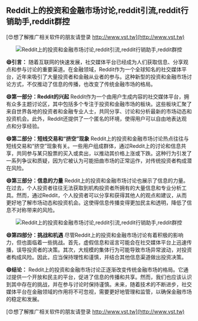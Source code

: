 ## **Reddit上的投资和金融市场讨论,reddit引流,reddit行销助手,reddit群控**

[😍想了解推广相关软件的朋友请登录 http://www.vst.tw](http://www.vst.tw)

 <center><img src="https://vst.tw/MP4/tuiguang/png/7.png" alt="Reddit上的投资和金融市场讨论,reddit引流,reddit行销助手,reddit群控"></center>

**😄引言：**
随着互联网的快速发展，社交媒体平台已经成为人们获取信息、分享观点和参与讨论的重要渠道。在金融领域，Reddit作为一个全球知名的社交媒体平台，近年来吸引了大量投资者和金融从业者的参与。这种新型的投资和金融市场讨论方式，不仅推动了信息的传播，也改变了传统金融市场的格局。

**😄第一部分：Reddit的兴起**
Reddit作为一个由用户生成内容的社交媒体平台，拥有众多主题讨论区，其中包括多个专注于投资和金融市场的板块。这些板块汇聚了来自世界各地的投资者和金融专业人士，共同分享、讨论和分析最新的市场动态和投资机会。此外，Reddit还提供了一个匿名的环境，使得用户可以自由地表达观点和分享经验。

**😄第二部分：短线交易和“挤空”现象**
Reddit上的投资和金融市场讨论热点往往与短线交易和“挤空”现象有关。一些用户组成群体，通过Reddit上的讨论和信息共享，共同参与某只股票的买入或卖出，以推动其价格上涨或下跌。这种行为引发了一系列争议和质疑，因为它被认为可能扭曲市场的正常运作，对传统投资者构成潜在风险。

**😄第三部分：信息的力量**
Reddit上的投资和金融市场讨论也展示了信息的力量。在过去，个人投资者往往无法获取到机构投资者所拥有的大量信息和专业分析工具。然而，通过Reddit，个人投资者可以分享和获得其他人的观点和建议，从而更好地了解市场动态和投资机会。这使得信息传播变得更加民主和透明，降低了信息不对称带来的风险。

 <center><img src="https://vst.tw/MP4/tuiguang/png/7.png" alt="Reddit上的投资和金融市场讨论,reddit引流,reddit行销助手,reddit群控"></center>

**😄第四部分：挑战和机遇**
尽管Reddit上的投资和金融市场讨论有着积极的影响力，但也面临着一些挑战。首先，虚假信息和谣言可能会在社交媒体平台上迅速传播，误导投资者的决策。其次，大规模的集体行为可能导致市场异常波动，对投资者构成风险。因此，应当保持理性和谨慎，并结合其他信息渠道做出投资决策。

**😄结论：**
Reddit上的投资和金融市场讨论正逐渐改变传统金融市场的格局。它通过提供一个开放和民主的平台，促进了信息的传播和共享。然而，我们也应该认识到其中存在的挑战，并在参与讨论时保持谨慎。未来，随着技术的不断进步，社交媒体平台在金融领域的作用将不可忽视，需要更好地管理和监管，以确保金融市场的稳定和发展。

[😍想了解推广相关软件的朋友请登录 http://www.vst.tw](http://www.vst.tw)



